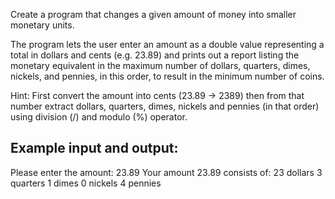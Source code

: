 Create a program that changes a given amount of money into smaller monetary units.

The program lets the user enter an amount as a double value representing a total in dollars and cents (e.g. 23.89) and prints out  a report listing the monetary equivalent in the maximum number of dollars, quarters, dimes, nickels, and pennies, in this order, to result in the minimum number of coins.

Hint: First convert the amount into cents (23.89 -> 2389) then from that number extract dollars, quarters, dimes, nickels and pennies (in that order) using division (/) and modulo (%) operator.

Example input and output:
--------------------------------  
   Please enter the amount:
   23.89
   Your amount 23.89 consists of:
   23 dollars
   3 quarters
   1 dimes
   0 nickels
   4 pennies
